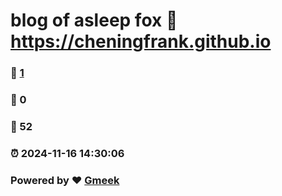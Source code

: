# blog of asleep fox :link: https://cheningfrank.github.io 
### :page_facing_up: [1](https://cheningfrank.github.io/tag.html) 
### :speech_balloon: 0 
### :hibiscus: 52 
### :alarm_clock: 2024-11-16 14:30:06 
### Powered by :heart: [Gmeek](https://github.com/Meekdai/Gmeek)
